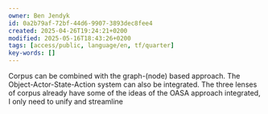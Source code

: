 ```yaml
---
owner: Ben Jendyk
id: 0a2b79af-72bf-44d6-9907-3893dec8fee4
created: 2025-04-26T19:24:21+0200
modified: 2025-05-16T18:43:26+0200
tags: [access/public, language/en, tf/quarter]
key-words: []
---
```


Corpus can be combined with the graph-(node) based approach. The Object-Actor-State-Action system can also be integrated. The three lenses of corpus already have some of the ideas of the OASA approach integrated, I only need to unify and streamline